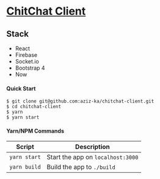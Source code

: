 # [ChitChat Client](https://chitchat.now.sh)


## Stack

- React
- Firebase
- Socket.io
- Bootstrap 4
- Now


#### Quick Start

```shell
$ git clone git@github.com:aziz-ka/chitchat-client.git
$ cd chitchat-client
$ yarn
$ yarn start
```


#### Yarn/NPM Commands

|Script|Description|
|---|---|
|`yarn start`|Start the app on `localhost:3000`|
|`yarn build`|Build the app to `./build`|
